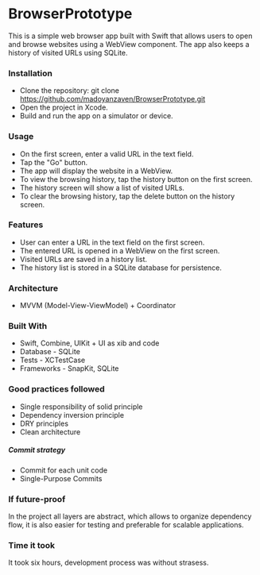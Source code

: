 # BrowserPrototype
This is a simple web browser app built with Swift that allows users to open and browse websites using a WebView component. 
The app also keeps a history of visited URLs using SQLite.

### Installation
* Clone the repository: git clone https://github.com/madoyanzaven/BrowserPrototype.git
* Open the project in Xcode.
* Build and run the app on a simulator or device.

### Usage
* On the first screen, enter a valid URL in the text field.
* Tap the "Go" button.
* The app will display the website in a WebView.
* To view the browsing history, tap the history button on the first screen.
* The history screen will show a list of visited URLs.
* To clear the browsing history, tap the delete button on the history screen.

### Features
* User can enter a URL in the text field on the first screen.
* The entered URL is opened in a WebView on the first screen.
* Visited URLs are saved in a history list.
* The history list is stored in a SQLite database for persistence.

### Architecture
* MVVM (Model-View-ViewModel) + Coordinator

### Built With
* Swift, Combine, UIKit + UI as xib and code
* Database - SQLite
* Tests - XCTestCase
* Frameworks - SnapKit, SQLite

### Good practices followed
* Single responsibility of solid principle
* Dependency inversion principle
* DRY principles
* Clean architecture

##### Commit strategy
* Commit for each unit code
* Single-Purpose Commits

### If future-proof
In the project all layers are abstract, which allows to organize dependency flow, it is also easier for testing and preferable for scalable applications.

### Time it took
It took six hours, development process was without strasess.

